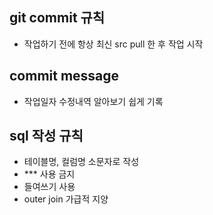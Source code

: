 ## git commit 규칙
 - 작업하기 전에 항상 최신 src pull 한 후 작업 시작

## commit message
 - 작업일자 수정내역 알아보기 쉽게 기록

## sql 작성 규칙
 - 테이블명, 컬럼명 소문자로 작성
 - *** 사용 금지
 - 들여쓰기 사용
 - outer join 가급적 지양
